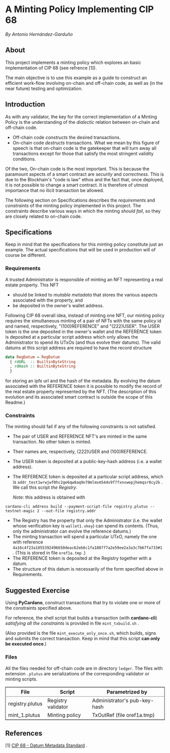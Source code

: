 # A Minting Policy Implementing CIP 68

*By Antonio Hernández-Garduño*


## About

This project implements a minting policy which explores an basic implementation of CIP 68 (see refrence [1]).

The main objective is to use this example as a guide to construct an efficient work-flow involving on-chain and off-chain code, as well as (in the near future) testing and optimization.


## Introduction

As with any validator, the key for the correct implementation of a Minting Policy is the understanding of the *dialectic* relation between on-chain and off-chain code.

-   Off-chain code *constructs* the desired transactions.
-   On-chain code *destructs* transactions.  What we mean by this figure of speech is that on-chain code is the gatekeeper that will turn away all transactions except for those that satisfy the most stringent validity conditions.

Of the two, On-chain code is the most important.  This is because the paramount aspects of a smart contract are *security* and *correctness*.  This is due to the Blockhain's "code is law" ethos and the fact that, once deployed, it is not possible to change a smart contract.  It is therefore of utmost importance that no ilicit transaction be allowed.

The following section on Specifications describes the *requirements* and *constraints* of the minting policy implemented in this project.  The constraints describe various ways in which the minting *should fail*, so they are closely related to on-chain code.


## Specifications

Keep in mind that the specifications for this minting policy constitute just an example.  The actual specifications that will be used in production will of course be different.


### Requirements

A trusted Administrator is responsible of minting an NFT representing a real estate property.  This NFT

-   should be linked to *mutable metadata* that stores the various aspects associated with the property, and
-   be deposited in the owner's wallet address.

Following CIP 68 overall idea, instead of minting one NFT, our minting policy requires the simultaneous minting of a pair of NFTs with the same policy id and named, respectively, "(100)REFERENCE" and "(222)USER".  The USER token is the one deposited in the owner's wallet and the REFERENCE token is deposited at a particular script address which only allows the Administrator to spend its UTxOs (and thus evolve their datums).  The valid datums at this script address are required to have the record structure

```haskell
data RegDatum = RegDatum
  { rdURL  :: BuiltinByteString
  , rdHash :: BuiltinByteString
  }
```

for storing an ipfs url and the hash of the metadata.  By evolving the datum associated with the REFERENCE token it is possible to modify the record of the real estate property represented by the NFT.  (The description of this evolution and its associated smart contract is outside the scope of this Readme.)


### Constraints

The minting should fail if any of the following constraints is not satisfied.

-   The pair of USER and REFERENCE NFT's are minted in the same transaction.  No other token is minted.
-   Their names are, respectively, (222)USER and (100)REFERENCE.
-   The USER token is deposited at a public-key-hash address (i.e. a wallet address).
-   The REFERENCE token is deposited at a particular script address, which is `addr_test1wrwjwf0hc2ge6qw8aq9n70mlmvm544v9f7fxnvwepjhemqsr0cy2k` .  We call this script *the Registry*.

    *Note:*  this address is obtained with

```shell
cardano-cli address build --payment-script-file registry.plutus --testnet-magic 2 --out-file registry.addr
```

-   The Registry has the property that only the Administrator (i.e. the wallet whose verification key is `wallet1.vkey`) can spend its contents.  (Thus, only the administrator can evolve the reference datums.)
-   The minting transaction will spend a particular UTxO, namely the one with reference `4a16c4f23a1855392496650deac62eb6c1fa1887f7a2e59ee2a3a3c7b67fa733#1` .  (This is stored in file `oref1a.tmp` .)
-   The REFERENCE token is deposited at the Registry together with a datum.
-   The structure of this datum is necessarily of the form specified above in Requirements.


## Suggested Exercise

Using **PyCardano**, construct transactions that try to violate one or more of the constraints specified above.

For reference, the shell script that builds a transaction (with **cardano-cli**) *satisfying  all the constraints* is provided in file `mint_txbuild.sh` .

(Also provided is the file `mint_execute_only_once.sh`, which builds, signs and submits the correct transaction.  Keep in mind that this script **can only be executed once**.)

### Files

All the files needed for off-chain code are in directory `ledger`.  The files with extension `.plutus` are serializations of the corresponding validator or minting scripts.

<table border="2" cellspacing="0" cellpadding="6" rules="groups" frame="hsides">


<colgroup>
<col  class="org-left" />

<col  class="org-left" />

<col  class="org-left" />
</colgroup>
<thead>
<tr>
<th scope="col" class="org-left">File</th>
<th scope="col" class="org-left">Script</th>
<th scope="col" class="org-left">Parametrized by</th>
</tr>
</thead>

<tbody>
<tr>
<td class="org-left">registry.plutus</td>
<td class="org-left">Registry validator</td>
<td class="org-left">Administrator's pub-key-hash</td>
</tr>


<tr>
<td class="org-left">mint_1.plutus</td>
<td class="org-left">Minting policy</td>
<td class="org-left">TxOutRef (file oref1a.tmp)</td>
</tr>
</tbody>
</table>


## References

[1]  [CIP 68 - Datum Metadata Standard](https://cips.cardano.org/cips/cip68/) .

